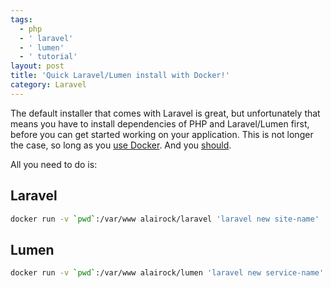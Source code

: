 ```yaml
---
tags:
  - php
  - ' laravel'
  - ' lumen'
  - ' tutorial'
layout: post
title: 'Quick Laravel/Lumen install with Docker!'
category: Laravel
---
```


The default installer that comes with Laravel is great, but unfortunately that means you have to install dependencies of PHP and Laravel/Lumen first, before you can get started working on your application. This is not longer the case, so long as you [use Docker](https://docs.docker.com/mac/step_one/ "use Docker"). And you [should](https://www.docker.com/use-cases "should").

All you need to do is:

## Laravel

```bash
docker run -v `pwd`:/var/www alairock/laravel 'laravel new site-name'
```

## Lumen

```bash
docker run -v `pwd`:/var/www alairock/lumen 'laravel new service-name'
```
